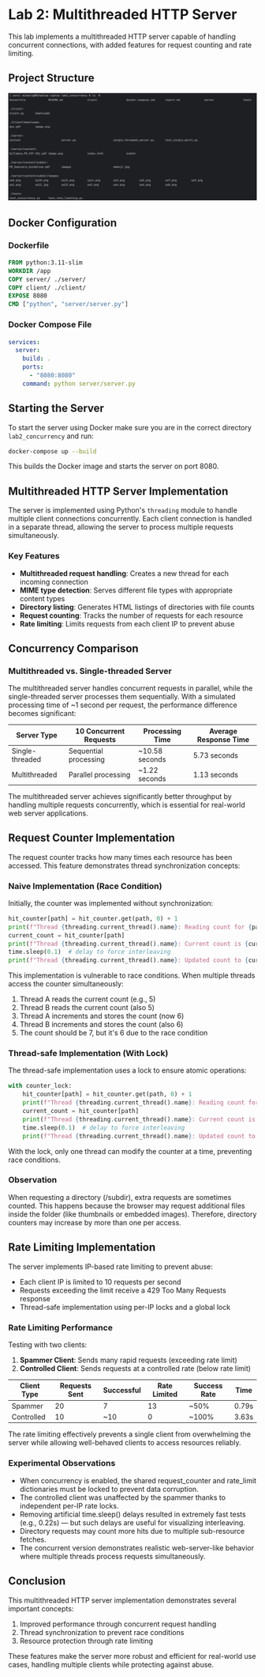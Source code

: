 # Lab 2: Multithreaded HTTP Server

This lab implements a multithreaded HTTP server capable of handling concurrent connections, with added features for request counting and rate limiting.

## Project Structure

![img.png](images/img.png)

## Docker Configuration

### Dockerfile

```dockerfile
FROM python:3.11-slim
WORKDIR /app
COPY server/ ./server/
COPY client/ ./client/
EXPOSE 8080
CMD ["python", "server/server.py"]
```

### Docker Compose File

```yaml
services:
  server:
    build: .
    ports:
      - "8080:8080"
    command: python server/server.py
```

## Starting the Server

To start the server using Docker make sure you are in the correct directory `lab2_concurrency` and run:

```bash
docker-compose up --build
```

This builds the Docker image and starts the server on port 8080.

## Multithreaded HTTP Server Implementation

The server is implemented using Python's `threading` module to handle multiple client connections concurrently. Each client connection is handled in a separate thread, allowing the server to process multiple requests simultaneously.

### Key Features

- **Multithreaded request handling**: Creates a new thread for each incoming connection
- **MIME type detection**: Serves different file types with appropriate content types
- **Directory listing**: Generates HTML listings of directories with file counts
- **Request counting**: Tracks the number of requests for each resource
- **Rate limiting**: Limits requests from each client IP to prevent abuse

## Concurrency Comparison

### Multithreaded vs. Single-threaded Server

The multithreaded server handles concurrent requests in parallel, while the single-threaded server processes them sequentially. With a simulated processing time of ~1 second per request, the performance difference becomes significant:

| Server Type     | 10 Concurrent Requests | Processing Time | Average Response Time |
|-----------------|------------------------|-----------------|-----------------------|
| Single-threaded | Sequential processing  | ~10.58 seconds  | 5.73 seconds          |
| Multithreaded   | Parallel processing    | ~1.22 seconds   | 1.13 seconds          |

The multithreaded server achieves significantly better throughput by handling multiple requests concurrently, which is essential for real-world web server applications.

## Request Counter Implementation

The request counter tracks how many times each resource has been accessed. This feature demonstrates thread synchronization concepts:

### Naive Implementation (Race Condition)

Initially, the counter was implemented without synchronization:

```python
hit_counter[path] = hit_counter.get(path, 0) + 1
print(f"Thread {threading.current_thread().name}: Reading count for {path}")
current_count = hit_counter[path]
print(f"Thread {threading.current_thread().name}: Current count is {current_count}")
time.sleep(0.1)  # delay to force interleaving
print(f"Thread {threading.current_thread().name}: Updated count to {current_count + 1}")
```

This implementation is vulnerable to race conditions. When multiple threads access the counter simultaneously:
1. Thread A reads the current count (e.g., 5)
2. Thread B reads the current count (also 5)
3. Thread A increments and stores the count (now 6)
4. Thread B increments and stores the count (also 6)
5. The count should be 7, but it's 6 due to the race condition

### Thread-safe Implementation (With Lock)

The thread-safe implementation uses a lock to ensure atomic operations:

```python
with counter_lock:
    hit_counter[path] = hit_counter.get(path, 0) + 1
    print(f"Thread {threading.current_thread().name}: Reading count for {path}")
    current_count = hit_counter[path]
    print(f"Thread {threading.current_thread().name}: Current count is {current_count}")
    time.sleep(0.1)  # delay to force interleaving
    print(f"Thread {threading.current_thread().name}: Updated count to {current_count + 1}")
```

With the lock, only one thread can modify the counter at a time, preventing race conditions.
### Observation

When requesting a directory (/subdir), extra requests are sometimes counted.
This happens because the browser may request additional files inside the folder (like thumbnails or embedded images). Therefore, directory counters may increase by more than one per access.

## Rate Limiting Implementation

The server implements IP-based rate limiting to prevent abuse:

- Each client IP is limited to 10 requests per second
- Requests exceeding the limit receive a 429 Too Many Requests response
- Thread-safe implementation using per-IP locks and a global lock

### Rate Limiting Performance

Testing with two clients:
1. **Spammer Client**: Sends many rapid requests (exceeding rate limit)
2. **Controlled Client**: Sends requests at a controlled rate (below rate limit)

| Client Type | Requests Sent | Successful | Rate Limited | Success Rate | Time  |
|-------------|---------------|------------|--------------|--------------|-------|
| Spammer     | 20            | 7          | 13           | ~50%         | 0.79s |
| Controlled  | 10            | ~10        | 0            | ~100%        | 3.63s |

The rate limiting effectively prevents a single client from overwhelming the server while allowing well-behaved clients to access resources reliably.

### Experimental Observations

- When concurrency is enabled, the shared request_counter and rate_limit dictionaries must be locked to prevent data corruption.
- The controlled client was unaffected by the spammer thanks to independent per-IP rate locks.
- Removing artificial time.sleep() delays resulted in extremely fast tests (e.g., 0.22s) — but such delays are useful for visualizing interleaving.
- Directory requests may count more hits due to multiple sub-resource fetches.
- The concurrent version demonstrates realistic web-server-like behavior where multiple threads process requests simultaneously.

## Conclusion

This multithreaded HTTP server implementation demonstrates several important concepts:
1. Improved performance through concurrent request handling
2. Thread synchronization to prevent race conditions
3. Resource protection through rate limiting

These features make the server more robust and efficient for real-world use cases, handling multiple clients while protecting against abuse.
